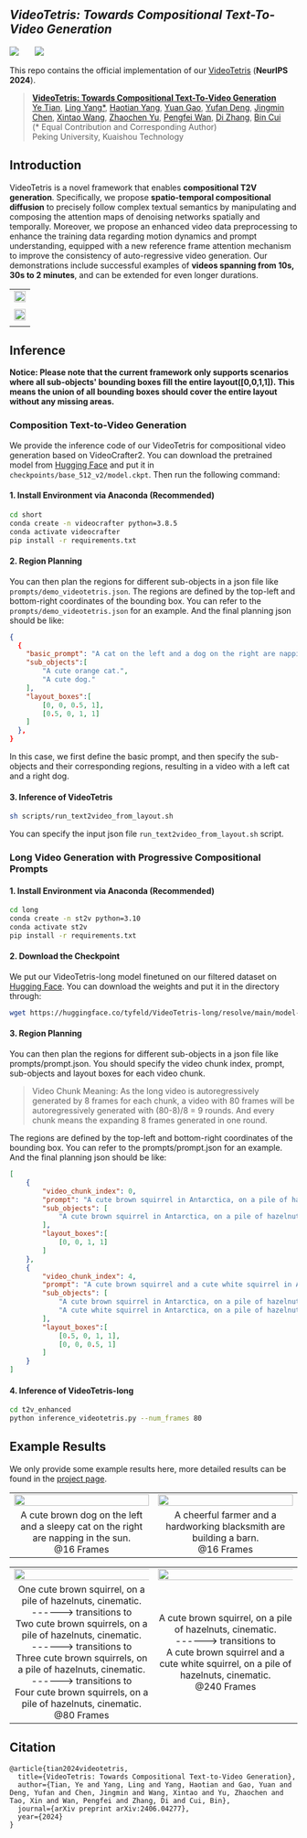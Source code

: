 
## ___***VideoTetris: Towards Compositional Text-To-Video Generation***___
<div align="left">
 <a href='https://arxiv.org/abs/2406.04277'><img src='https://img.shields.io/badge/arXiv-2406.04277-b31b1b.svg'></a> &nbsp;&nbsp;&nbsp;&nbsp;&nbsp;
 <a href='https://videotetris.github.io'><img src='https://img.shields.io/badge/Project-Page-Green'></a> &nbsp;&nbsp;&nbsp;&nbsp;&nbsp;

This repo contains the official implementation of our [VideoTetris](https://arxiv.org/abs/2406.04277) (**NeurIPS 2024**).

> [**VideoTetris: Towards Compositional Text-To-Video Generation**](https://arxiv.org/abs/2406.04277)   
> [Ye Tian](https://tyfeld.github.io/),
> [Ling Yang*](https://yangling0818.github.io), 
> [Haotian Yang](https://scholar.google.com/citations?user=LH71RGkAAAAJ&hl=en),
> [Yuan Gao](https://videotetris.github.io/),
> [Yufan Deng](https://videotetris.github.io/),
> [Jingmin Chen](https://videotetris.github.io/),
> [Xintao Wang](https://xinntao.github.io),
> [Zhaochen Yu](https://videotetris.github.io/),
> [Pengfei Wan](https://scholar.google.com/citations?user=P6MraaYAAAAJ&hl=en),
> [Di Zhang](https://openreview.net/profile?id=~Di_ZHANG3),
> [Bin Cui](https://cuibinpku.github.io/cuibin_cn.html)   
> (* Equal Contribution and Corresponding Author)
> <br>Peking University, Kuaishou Technology<br>


## Introduction
VideoTetris is a novel framework that enables **compositional T2V generation**. Specifically, we propose **spatio-temporal compositional diffusion** to precisely follow complex textual semantics by manipulating and composing the attention maps of denoising networks spatially and temporally. Moreover, we propose an enhanced video data preprocessing to enhance the training data regarding motion dynamics and prompt understanding, equipped with a new reference frame attention mechanism to improve the consistency of auto-regressive video generation.  Our demonstrations include successful examples of **videos spanning from 10s, 30s to 2 minutes**, and can be extended for even longer durations.
<table class="center">
    <tr>
    <td width=100% style="border: none"><img src="assets/first.png" style="width:100%"></td>
    </tr>
    <tr>
    <td width="100%" style="border: none; text-align: center; word-wrap: break-word">
</td>
  </tr>
    <tr>
    <td width=100% style="border: none"><img src="assets/secondd.png" style="width:100%"></td>
    </tr>
    <tr>
    <td width="100%" style="border: none; text-align: center; word-wrap: break-word">
</td>
  </tr>
</table>




## Inference
**Notice: Please note that the current framework only supports scenarios where all sub-objects' bounding boxes fill the entire layout([0,0,1,1]). This means the union of all bounding boxes should cover the entire layout without any missing areas.**
### Composition Text-to-Video Generation
We provide the inference code of our VideoTetris for compositional video generation based on VideoCrafter2. You can download the pretrained model from [Hugging Face](https://huggingface.co/VideoCrafter/VideoCrafter2/blob/main/model.ckpt) and put it in `checkpoints/base_512_v2/model.ckpt`. Then run the following command:
#### 1. Install Environment via Anaconda (Recommended)
```bash
cd short
conda create -n videocrafter python=3.8.5
conda activate videocrafter
pip install -r requirements.txt
```

#### 2. Region Planning


You can then plan the regions for different sub-objects in a json file like `prompts/demo_videotetris.json`. The regions are defined by the top-left and bottom-right coordinates of the bounding box. You can refer to the `prompts/demo_videotetris.json` for an example. And the final planning json should be like:
```json
{
  {
    "basic_prompt": "A cat on the left and a dog on the right are napping in the sun.",
    "sub_objects":[
        "A cute orange cat.",
        "A cute dog."
    ],
    "layout_boxes":[
        [0, 0, 0.5, 1],
        [0.5, 0, 1, 1]
    ]
  },
}
```
In this case, we first define the basic prompt, and then specify the sub-objects and their corresponding regions, resulting in a video with a left cat and a right dog.

#### 3. Inference of VideoTetris
```bash
sh scripts/run_text2video_from_layout.sh
```
You can specify the input json file `run_text2video_from_layout.sh` script.


### Long Video Generation with Progressive Compositional Prompts

#### 1. Install Environment via Anaconda (Recommended)
```bash
cd long
conda create -n st2v python=3.10
conda activate st2v
pip install -r requirements.txt
```
#### 2. Download the Checkpoint

We put our VideoTetris-long model finetuned on our filtered dataset on [Hugging Face](https://huggingface.co/tyfeld/VideoTetris-long). You can download the weights and put it in the directory through:
```bash
wget https://huggingface.co/tyfeld/VideoTetris-long/resolve/main/model-step=6000-v1.ckpt
```

#### 3. Region Planning

You can then plan the regions for different sub-objects in a json file like prompts/prompt.json. You should specify the video chunk index, prompt, sub-objects and layout boxes for each video chunk. 

> Video Chunk Meaning: As the long video is autoregressively generated by 8 frames for each chunk, a video with 80 frames will be autoregressively generated with (80-8)/8 = 9 rounds. And every chunk means the expanding 8 frames generated in one round.

The regions are defined by the top-left and bottom-right coordinates of the bounding box. You can refer to the prompts/prompt.json for an example. And the final planning json should be like:
```json
[
    {
        "video_chunk_index": 0, 
        "prompt": "A cute brown squirrel in Antarctica, on a pile of hazelnuts cinematic.",
        "sub_objects": [
            "A cute brown squirrel in Antarctica, on a pile of hazelnuts cinematic."
        ],
        "layout_boxes":[
            [0, 0, 1, 1]
        ]
    },
    {
        "video_chunk_index": 4,
        "prompt": "A cute brown squirrel and a cute white squirrel in Antarctica, on a pile of hazelnuts cinematic",
        "sub_objects": [
            "A cute brown squirrel in Antarctica, on a pile of hazelnuts cinematic.",
            "A cute white squirrel in Antarctica, on a pile of hazelnuts cinematic."
        ],
        "layout_boxes":[
            [0.5, 0, 1, 1],
            [0, 0, 0.5, 1]
        ]
    }
]
```
#### 4. Inference of VideoTetris-long
```bash
cd t2v_enhanced
python inference_videotetris.py --num_frames 80
```

## Example Results
We only provide some example results here, more detailed results can be found in the [project page](https://videotetris.github.io/).
<table class="center">
    <tr>
    <td width=25% style="border: none"><img src="assets/cat_and_dog.gif" style="width:100%"></td>
    <td width=25% style="border: none"><img src="assets/farmer_and_blacksmith.gif" style="width:100%"></td>
  <tr>
    <td width="25%" style="border: none; text-align: center; word-wrap: break-word">A cute brown dog on the left and a sleepy cat on the right are napping in the sun. <br> @16 Frames</td>
    <td width="25%" style="border: none; text-align: center; word-wrap: break-word">A cheerful farmer and a hardworking blacksmith are building a barn. <br> @16 Frames</td>
  </tr>
</table>

<table class="center">
    <tr>
    <td width=35% style="border: none"><img src="assets/1234.gif" style="width:130%"></td>
    <td width=35% style="border: none"><img src="assets/brown2white.gif" style="width:130%"></td>
  <tr>
    <td width="35%" style="border: none; text-align: center; word-wrap: break-word">One cute brown squirrel, on a pile of hazelnuts, cinematic. <br> ------>  transitions to <br>
Two cute brown squirrels, on a pile of hazelnuts, cinematic. <br> ------>  transitions to <br>
Three cute brown squirrels, on a pile of hazelnuts, cinematic. <br> ------>  transitions to <br>
Four cute brown squirrels, on a pile of hazelnuts, cinematic. <br> 
 @80 Frames</td>
    <td width="35%" style="border: none; text-align: center; word-wrap: break-word">A cute brown squirrel, on a pile of hazelnuts, cinematic. <br> ------>  transitions to <br>
A cute brown squirrel and a cute white squirrel, on a pile of hazelnuts, cinematic.  <br>
 @240 Frames</td>
  </tr>
</table>




## Citation
```
@article{tian2024videotetris,
  title={VideoTetris: Towards Compositional Text-to-Video Generation},
  author={Tian, Ye and Yang, Ling and Yang, Haotian and Gao, Yuan and Deng, Yufan and Chen, Jingmin and Wang, Xintao and Yu, Zhaochen and Tao, Xin and Wan, Pengfei and Zhang, Di and Cui, Bin},
  journal={arXiv preprint arXiv:2406.04277},
  year={2024}
}
```

